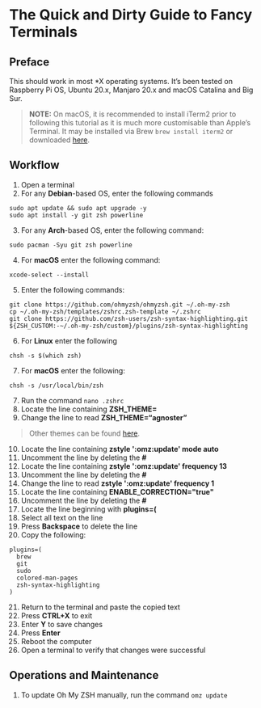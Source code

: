 # The Quick and Dirty Guide to Fancy Terminals

## Preface
This should work in most *X operating systems. It’s been tested on Raspberry Pi OS, Ubuntu 20.x, Manjaro 20.x and macOS Catalina and Big Sur.
> **NOTE:** On macOS, it is recommended to install iTerm2 prior to following this tutorial as it is much more customisable than Apple’s Terminal. It may be installed via Brew `brew install iterm2` or downloaded [here](https://iterm2.com/downloads.html).  

## Workflow
1. Open a terminal
2. For any **Debian**-based OS, enter the following commands
```
sudo apt update && sudo apt upgrade -y
sudo apt install -y git zsh powerline
```
3. For any **Arch**-based OS, enter the following command:
```
sudo pacman -Syu git zsh powerline
```
4. For **macOS** enter the following command:
```
xcode-select --install
```
5. Enter the following commands:
```
git clone https://github.com/ohmyzsh/ohmyzsh.git ~/.oh-my-zsh
cp ~/.oh-my-zsh/templates/zshrc.zsh-template ~/.zshrc
git clone https://github.com/zsh-users/zsh-syntax-highlighting.git ${ZSH_CUSTOM:-~/.oh-my-zsh/custom}/plugins/zsh-syntax-highlighting
```
6. For **Linux** enter the following
```
chsh -s $(which zsh)
```
7. For **macOS** enter the following:
```
chsh -s /usr/local/bin/zsh
```
7. Run the command `nano .zshrc`
8. Locate the line containing **ZSH_THEME=**
9. Change the line to read **ZSH_THEME=“agnoster”**
> Other themes can be found [here](https://github.com/ohmyzsh/ohmyzsh/wiki/Themes).
10. Locate the line containing **zstyle ':omz:update' mode auto**
11. Uncomment the line by deleting the **#**
12. Locate the line containing **zstyle ':omz:update' frequency 13**
13. Uncomment the line by deleting the **#**
14. Change the line to read **zstyle ':omz:update' frequency 1**
15. Locate the line containing **ENABLE_CORRECTION="true"**
16. Uncomment the line by deleting the **#**
17. Locate the line beginning with **plugins=(**
18. Select all text on the line
19. Press **Backspace** to delete the line
20. Copy the following:
```
plugins=(
  brew
  git
  sudo
  colored-man-pages
  zsh-syntax-highlighting
)
```
21. Return to the terminal and paste the copied text
22. Press **CTRL+X** to exit
23. Enter **Y** to save changes
24. Press **Enter**
25. Reboot the computer
26. Open a terminal to verify that changes were successful

## Operations and Maintenance
1. To update Oh My ZSH manually, run the command `omz update`
